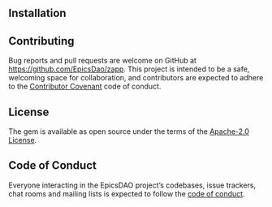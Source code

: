 ## Installation


## Contributing

Bug reports and pull requests are welcome on GitHub at https://github.com/EpicsDao/zapp. This project is intended to be a safe, welcoming space for collaboration, and contributors are expected to adhere to the [Contributor Covenant](http://contributor-covenant.org) code of conduct.

## License

The gem is available as open source under the terms of the [Apache-2.0 License](https://www.apache.org/licenses/LICENSE-2.0).

## Code of Conduct

Everyone interacting in the EpicsDAO project’s codebases, issue trackers, chat rooms and mailing lists is expected to follow the [code of conduct](https://github.com/EpicsDao/zapp/blob/master/CODE_OF_CONDUCT.md).
